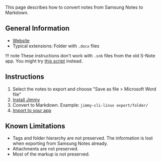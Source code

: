 This page describes how to convert notes from Samsung Notes to Markdown.

## General Information

- [Website](https://www.samsung.com/uk/apps/samsung-notes/)
- Typical extensions: Folder with `.docx` files

!!! note
    These instructions don't work with `.snb` files from the old S-Note app. You might try [this script](https://github.com/LucasMatuszewski/snb2md-recursive) instead.

## Instructions

1. Select the notes to export and choose "Save as file > Microsoft Word file"
2. [Install Jimmy](../index.md#installation)
3. Convert to Markdown. Example: `jimmy-cli-linux export/folder/`
4. [Import to your app](../import_instructions.md)

## Known Limitations

- Tags and folder hierarchy are not preserved. The information is lost when exporting from Samsung Notes already.
- Attachments are not preserved.
- Most of the markup is not preserved.
